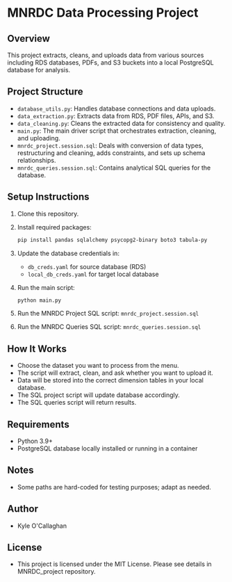 # MNRDC Data Processing Project

## Overview
This project extracts, cleans, and uploads data from various sources including RDS databases, PDFs, and S3 buckets into a local PostgreSQL database for analysis.

## Project Structure
- `database_utils.py`: Handles database connections and data uploads.
- `data_extraction.py`: Extracts data from RDS, PDF files, APIs, and S3.
- `data_cleaning.py`: Cleans the extracted data for consistency and quality.
- `main.py`: The main driver script that orchestrates extraction, cleaning, and uploading.
- `mnrdc_project.session.sql`: Deals with conversion of data types, restructuring and cleaning, adds constraints, and sets up schema relationships.
- `mnrdc_queries.session.sql`: Contains analytical SQL queries for the database.

## Setup Instructions
1. Clone this repository.
2. Install required packages:
    ```bash
    pip install pandas sqlalchemy psycopg2-binary boto3 tabula-py
    ```
3. Update the database credentials in:
    - `db_creds.yaml` for source database (RDS)
    - `local_db_creds.yaml` for target local database

4. Run the main script:
    ```bash
    python main.py
    ```
5. Run the MNRDC Project SQL script:
   `mnrdc_project.session.sql`
6. Run the MNRDC Queries SQL script:
   `mnrdc_queries.session.sql`

## How It Works
- Choose the dataset you want to process from the menu.
- The script will extract, clean, and ask whether you want to upload it.
- Data will be stored into the correct dimension tables in your local database.
- The SQL project script will update database accordingly.
- The SQL queries script will return results.

## Requirements
- Python 3.9+
- PostgreSQL database locally installed or running in a container

## Notes
- Some paths are hard-coded for testing purposes; adapt as needed.

## Author
- Kyle O'Callaghan

## License
- This project is licensed under the MIT License. Please see details in MNRDC_project repository.

